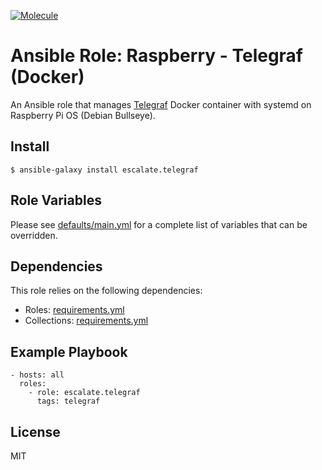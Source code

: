 [![Molecule](https://github.com/escalate/ansible-raspberry-telegraf-docker/actions/workflows/molecule.yml/badge.svg?branch=master&event=push)](https://github.com/escalate/ansible-raspberry-telegraf-docker/actions/workflows/molecule.yml)

# Ansible Role: Raspberry - Telegraf (Docker)

An Ansible role that manages [Telegraf](https://www.influxdata.com/time-series-platform/telegraf/) Docker container with systemd on Raspberry Pi OS (Debian Bullseye).

## Install

```
$ ansible-galaxy install escalate.telegraf
```

## Role Variables

Please see [defaults/main.yml](https://github.com/escalate/ansible-raspberry-telegraf-docker/blob/master/defaults/main.yml) for a complete list of variables that can be overridden.

## Dependencies

This role relies on the following dependencies:

* Roles: [requirements.yml](https://github.com/escalate/ansible-raspberry-telegraf-docker/blob/master/requirements.yml)
* Collections: [requirements.yml](https://github.com/escalate/ansible-raspberry-telegraf-docker/blob/master/requirements.yml)

## Example Playbook

```
- hosts: all
  roles:
    - role: escalate.telegraf
      tags: telegraf
```

## License

MIT
